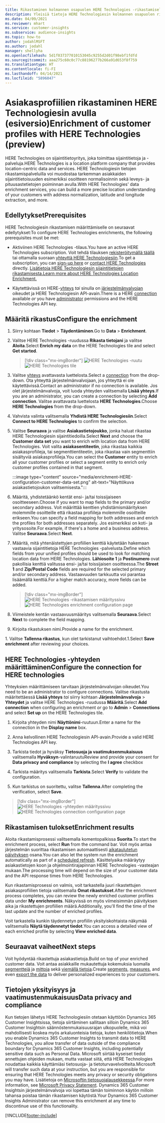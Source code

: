 ```yaml
---
title: Rikastaminen kolmannen osapuolen HERE Technologies -rikastamisella
description: Yleisiä tietoja HERE Technologiesin kolmannen osapuolen rikastamisesta.
ms.date: 04/09/2021
ms.reviewer: mhart
ms.service: customer-insights
ms.subservice: audience-insights
ms.topic: how-to
author: jodahlMSFT
ms.author: jodahl
manager: shellyha
ms.openlocfilehash: 5d1f037377010153045c9255d2d01f98ebf1fdfd
ms.sourcegitcommit: aaa275c60c0c77c88196277b266a91d653f8f759
ms.translationtype: HT
ms.contentlocale: fi-FI
ms.lasthandoff: 04/14/2021
ms.locfileid: "5896047"
---
```

# <a name="enrichment-of-customer-profiles-with-here-technologies-preview"></a><span data-ttu-id="42fa2-103">Asiakasprofiilien rikastaminen HERE Technologiesin avulla (esiversio)</span><span class="sxs-lookup"><span data-stu-id="42fa2-103">Enrichment of customer profiles with HERE Technologies (preview)</span></span>

<span data-ttu-id="42fa2-104">HERE Technologies on sijaintitietoyritys, joka toimittaa sijaintitietoja ja -palveluja.</span><span class="sxs-lookup"><span data-stu-id="42fa2-104">HERE Technologies is a location platform company that provides location-centric data and services.</span></span> <span data-ttu-id="42fa2-105">HERE Technologiesin tietojen rikastamispalveluilla voi muodostaa tarkemman asiakkaiden sijaintitietoisuuden esimerkiksi osoitteen normalisoinnin sekä leveys- ja pituusastetietojen poiminnan avulla.</span><span class="sxs-lookup"><span data-stu-id="42fa2-105">With HERE Technologies' data enrichment services, you can build a more precise location understanding of your customers with address normalization, latitude and longitude extraction, and more.</span></span>

## <a name="prerequisites"></a><span data-ttu-id="42fa2-106">Edellytykset</span><span class="sxs-lookup"><span data-stu-id="42fa2-106">Prerequisites</span></span>

<span data-ttu-id="42fa2-107">HERE Technologiesin rikastamisen määrittämiselle on seuraavat edellytykset:</span><span class="sxs-lookup"><span data-stu-id="42fa2-107">To configure HERE Technologies enrichments, the following prerequisites must be met:</span></span>

- <span data-ttu-id="42fa2-108">Aktiviinen HERE Technologies -tilaus.</span><span class="sxs-lookup"><span data-stu-id="42fa2-108">You have an active HERE Technologies subscription.</span></span> <span data-ttu-id="42fa2-109">Voit tehdä tilauksen [rekisteröitymällä täällä](https://developer.here.com/sign-up?utm_medium=referral&utm_source=Microsoft-Dynamics-CI&create=Freemium-Basic) tai ottamalla suoraan [yhteyttä HERE Technologiesiin](https://developer.here.com/help?utm_medium=referral&utm_source=Microsoft-Dynamics-CI#how-can-we-help-you).</span><span class="sxs-lookup"><span data-stu-id="42fa2-109">To get a subscription, you can [sign-up here](https://developer.here.com/sign-up?utm_medium=referral&utm_source=Microsoft-Dynamics-CI&create=Freemium-Basic) or [contact HERE Technologies](https://developer.here.com/help?utm_medium=referral&utm_source=Microsoft-Dynamics-CI#how-can-we-help-you) directly.</span></span> [<span data-ttu-id="42fa2-110">Lisätietoja HERE Technologiesin sijaintitietojen rikastamisesta.</span><span class="sxs-lookup"><span data-stu-id="42fa2-110">Learn more about HERE Technologies Location Enrichment.</span></span>](https://developer.here.com/location-enrichment?cid=Dev-MicrosoftDynamics-DB-0-Dev-&utm_source=MicrosoftDynamics&utm_medium=referral&utm_campaign=Online_Dev_ReferralMicrosoft)

- <span data-ttu-id="42fa2-111">Käytettävissä on HERE-[yhteys](connections.md) *tai* sinulla on [järjestelmänvalvojan](permissions.md#administrator) oikeudet ja HERE Technologiesin API-avain.</span><span class="sxs-lookup"><span data-stu-id="42fa2-111">There is a HERE [connection](connections.md) available *or* you have [administrator](permissions.md#administrator) permissions and the HERE Technologies API key.</span></span>

## <a name="configure-the-enrichment"></a><span data-ttu-id="42fa2-112">Määritä rikastus</span><span class="sxs-lookup"><span data-stu-id="42fa2-112">Configure the enrichment</span></span>

1. <span data-ttu-id="42fa2-113">Siirry kohtaan **Tiedot** > **Täydentäminen**.</span><span class="sxs-lookup"><span data-stu-id="42fa2-113">Go to **Data** > **Enrichment**.</span></span> 

1. <span data-ttu-id="42fa2-114">Valitse HERE Technologies -ruudussa **Rikasta tietojani** ja valitse **Aloita**.</span><span class="sxs-lookup"><span data-stu-id="42fa2-114">Select **Enrich my data** on the HERE Technologies tile and select **Get started**.</span></span>

   > [!div class="mx-imgBorder"]
   > <span data-ttu-id="42fa2-115">![HERE Technologies -ruutu](media/HERE-tile.png "HERE Technologies -ruutu")</span><span class="sxs-lookup"><span data-stu-id="42fa2-115">![HERE Technologies tile](media/HERE-tile.png "HERE Technologies tile")</span></span>

1. <span data-ttu-id="42fa2-116">Valitse [yhteys](connections.md) avattavasta luettelosta.</span><span class="sxs-lookup"><span data-stu-id="42fa2-116">Select a [connection](connections.md) from the drop-down.</span></span> <span data-ttu-id="42fa2-117">Ota yhteyttä järjestelmänvalvojaan, jos yhteyttä ei ole käytettävissä.</span><span class="sxs-lookup"><span data-stu-id="42fa2-117">Contact  an administrator if no connection is available.</span></span> <span data-ttu-id="42fa2-118">Jos olet järjestelmänvalvoja, voit luoda yhteyden valitsemalla **Lisää yhteys**.</span><span class="sxs-lookup"><span data-stu-id="42fa2-118">If you are an administrator, you can create a connection by selecting **Add connection**.</span></span> <span data-ttu-id="42fa2-119">Valitse avattavasta luettelosta **HERE Technologies**.</span><span class="sxs-lookup"><span data-stu-id="42fa2-119">Choose **HERE Technologies** from the drop-down.</span></span> 

1. <span data-ttu-id="42fa2-120">Vahvista valinta valitsemalla **Yhdistä HERE Technologiesiin**.</span><span class="sxs-lookup"><span data-stu-id="42fa2-120">Select **Connect to HERE Technologies** to confirm the selection.</span></span>

1.  <span data-ttu-id="42fa2-121">Valitse **Seuraava** ja valitse **Asiakastietojoukko**, jonka haluat rikastaa HERE Technologiesin sijaintitiedoilla.</span><span class="sxs-lookup"><span data-stu-id="42fa2-121">Select **Next** and choose the **Customer data set** you want to enrich with location data from HERE Technologies.</span></span> <span data-ttu-id="42fa2-122">Voit valita **asiakasentiteetin**, joka rikastaa kaikkia asiakasprofiileja, tai segmenttientiteetin, joka rikastaa vain segmenttiin sisältyviä asiakasprofiileja.</span><span class="sxs-lookup"><span data-stu-id="42fa2-122">You can select the **Customer** entity to enrich all your customer profiles or select a segment entity to enrich only customer profiles contained in that segment.</span></span>

    :::image type="content" source="media/enrichment-HERE-configuration-customer-data-set.png" alt-text="Näyttökuva asiakastietojoukon valitsemisesta.":::

1. <span data-ttu-id="42fa2-124">Määritä, yhdistetäänkö kentät ensi- ja/tai toissijaiseen osoitteeseen.</span><span class="sxs-lookup"><span data-stu-id="42fa2-124">Choose if you want to map fields to the primary and/or secondary address.</span></span> <span data-ttu-id="42fa2-125">Voit määrittää kenttien yhdistämismäärityksen molemmille osoitteille että rikastaa profiileja molemmille osoitteille erikseen.</span><span class="sxs-lookup"><span data-stu-id="42fa2-125">You can specify a field mapping for both addresses and enrich the profiles for both addresses separately.</span></span> <span data-ttu-id="42fa2-126">Jos esimerkiksi on koti- ja yritysosoite.</span><span class="sxs-lookup"><span data-stu-id="42fa2-126">For example, if there's a home and a business address.</span></span> <span data-ttu-id="42fa2-127">Valitse **Seuraava**.</span><span class="sxs-lookup"><span data-stu-id="42fa2-127">Select **Next**.</span></span>

1. <span data-ttu-id="42fa2-128">Määritä, mitä yhtenäistettyjen profiilien kenttiä käytetään hakemaan vastaavia sijaintitietoja HERE Technologies -palvelusta.</span><span class="sxs-lookup"><span data-stu-id="42fa2-128">Define which fields from your unified profiles should be used to look for matching location data from HERE Technologies.</span></span> <span data-ttu-id="42fa2-129">**Lähiosoite 1** ja **Postinumero** ovat pakollisia kenttiä valitussa ensi- ja/tai toissijaisen osoitteessa.</span><span class="sxs-lookup"><span data-stu-id="42fa2-129">The **Street 1** and **Zip/Postal Code** fields are required for the selected primary and/or secondary address.</span></span> <span data-ttu-id="42fa2-130">Vastaavuuden tarkkuutta voi parantaa lisäämällä kenttiä.</span><span class="sxs-lookup"><span data-stu-id="42fa2-130">For a higher match accuracy, more fields can be added.</span></span>

   > [!div class="mx-imgBorder"]
   > <span data-ttu-id="42fa2-131">![HERE Technologies -rikastamisen määrityssivu](media/enrichment-HERE-configuration.png "HERE Technologies -rikastamisen määrityssivu")</span><span class="sxs-lookup"><span data-stu-id="42fa2-131">![HERE Technologies enrichment configuration page](media/enrichment-HERE-configuration.png "HERE Technologies enrichment configuration page")</span></span>

1. <span data-ttu-id="42fa2-132">Viimeistele kentän vastaavuusmääritys valitsemalla **Seuraava**.</span><span class="sxs-lookup"><span data-stu-id="42fa2-132">Select **Next** to complete the field mapping.</span></span>

1. <span data-ttu-id="42fa2-133">Kirjoita rikastuksen nimi.</span><span class="sxs-lookup"><span data-stu-id="42fa2-133">Provide a name for the enrichment.</span></span> 

<span data-ttu-id="42fa2-134">1. Valitse **Tallenna rikastus**, kun olet tarkistanut vaihtoehdot.</span><span class="sxs-lookup"><span data-stu-id="42fa2-134">1.Select **Save enrichment** after reviewing your choices.</span></span>

## <a name="configure-the-connection-for-here-technologies"></a><span data-ttu-id="42fa2-135">HERE Technologies -yhteyden määrittäminen</span><span class="sxs-lookup"><span data-stu-id="42fa2-135">Configure the connection for HERE technologies</span></span> 

<span data-ttu-id="42fa2-136">Yhteyksien määrittämiseen tarvitaan järjestelmänvalvojan oikeudet.</span><span class="sxs-lookup"><span data-stu-id="42fa2-136">You need to be an administrator to configure connections.</span></span> <span data-ttu-id="42fa2-137">Valitse rikastusta määritettäessä **Lisää yhteys** *tai* siirry kohtaan **Järjestelmänvalvoja** > **Yhteydet** ja valitse HERE Technologies -ruudussa **Määritä**.</span><span class="sxs-lookup"><span data-stu-id="42fa2-137">Select **Add connection** when configuring an enrichment *or* go to **Admin** > **Connections** and select **Set up** on the HERE Technologies tile.</span></span>

1. <span data-ttu-id="42fa2-138">Kirjoita yhteyden nimi **Näyttönimi**-ruutuun.</span><span class="sxs-lookup"><span data-stu-id="42fa2-138">Enter a name for the connection in the **Display name** box.</span></span>

1. <span data-ttu-id="42fa2-139">Anna kelvollinen HERE Technologiesin API-avain.</span><span class="sxs-lookup"><span data-stu-id="42fa2-139">Provide a valid HERE Technologies API key.</span></span>

1. <span data-ttu-id="42fa2-140">Tarkista tiedot ja hyväksy **Tietosuoja ja vaatimuksenmukaisuus** valitsemalla **Hyväksyn**-valintaruutu</span><span class="sxs-lookup"><span data-stu-id="42fa2-140">Review and provide your consent for **Data privacy and compliance** by selecting the **I agree** checkbox</span></span>

1. <span data-ttu-id="42fa2-141">Tarkista määritys valitsemalla **Tarkista**.</span><span class="sxs-lookup"><span data-stu-id="42fa2-141">Select **Verify** to validate the configuration.</span></span>

1. <span data-ttu-id="42fa2-142">Kun tarkistus on suoritettu, valitse **Tallenna**.</span><span class="sxs-lookup"><span data-stu-id="42fa2-142">After completing the verification, select **Save**.</span></span>

> [!div class="mx-imgBorder"]
   > <span data-ttu-id="42fa2-143">![HERE Technologies -yhteyden määrityssivu](media/enrichment-HERE-connection.png "HERE Technologies -yhteyden määrityssivu")</span><span class="sxs-lookup"><span data-stu-id="42fa2-143">![HERE Technologies connection configuration page](media/enrichment-HERE-connection.png "HERE Technologies connection configuration page")</span></span>

## <a name="enrichment-results"></a><span data-ttu-id="42fa2-144">Rikastamisen tulokset</span><span class="sxs-lookup"><span data-stu-id="42fa2-144">Enrichment results</span></span>

<span data-ttu-id="42fa2-145">Aloita rikastamisprosessi valitsemalla komentopalkissa **Suorita**.</span><span class="sxs-lookup"><span data-stu-id="42fa2-145">To start the enrichment process, select **Run** from the command bar.</span></span> <span data-ttu-id="42fa2-146">Voit myös antaa järjestelmän suorittaa rikastamisen automaattisesti [aikataulutetun päivityksen](system.md#schedule-tab) osana.</span><span class="sxs-lookup"><span data-stu-id="42fa2-146">You can also let the system run the enrichment automatically as part of a [scheduled refresh](system.md#schedule-tab).</span></span> <span data-ttu-id="42fa2-147">Käsittelyaika määräytyy asiakastietojen koon ja ohjelmointirajapinnan HERE Technologies -vasteajan mukaan.</span><span class="sxs-lookup"><span data-stu-id="42fa2-147">The processing time will depend on the size of your customer data and the API response times from HERE Technologies.</span></span>

<span data-ttu-id="42fa2-148">Kun rikastamisprosessi on valmis, voit tarkastella juuri rikastettujen asiakasprofiilien tietoja valitsemalla **Omat rikastukset**.</span><span class="sxs-lookup"><span data-stu-id="42fa2-148">After the enrichment process completes, you can review the newly enriched customer profiles data under **My enrichments**.</span></span> <span data-ttu-id="42fa2-149">Näkyvissä on myös viimeisimmän päivityksen aika ja rikastettujen profiilien määrä.</span><span class="sxs-lookup"><span data-stu-id="42fa2-149">Additionally, you'll find the time of the last update and the number of enriched profiles.</span></span>

<span data-ttu-id="42fa2-150">Voit tarkastella kunkin täydennetyn profiilin yksityiskohtaista näkymää valitsemalla **Näytä täydennetyt tiedot**.</span><span class="sxs-lookup"><span data-stu-id="42fa2-150">You can access a detailed view of each enriched profile by selecting **View enriched data**.</span></span>

## <a name="next-steps"></a><span data-ttu-id="42fa2-151">Seuraavat vaiheet</span><span class="sxs-lookup"><span data-stu-id="42fa2-151">Next steps</span></span>

<span data-ttu-id="42fa2-152">Voit hyödyntää rikastettuja asiakastietoja.</span><span class="sxs-lookup"><span data-stu-id="42fa2-152">Build on top of your enriched customer data.</span></span> <span data-ttu-id="42fa2-153">Voit antaa asiakkaille mukautettuja kokemuksia luomalla [segmenttejä](segments.md) ja [mittoja](measures.md) sekä [viemällä tietoja](export-destinations.md).</span><span class="sxs-lookup"><span data-stu-id="42fa2-153">Create [segments](segments.md), [measures](measures.md), and even [export the data](export-destinations.md) to deliver personalized experiences to your customers.</span></span>

## <a name="data-privacy-and-compliance"></a><span data-ttu-id="42fa2-154">Tietojen yksityisyys ja vaatimustenmukaisuus</span><span class="sxs-lookup"><span data-stu-id="42fa2-154">Data privacy and compliance</span></span>

<span data-ttu-id="42fa2-155">Kun tietojen lähetys HERE Technologiesiin otetaan käyttöön Dynamics 365 Customer Insightsissa, tietoja siirtäminen sallitaan silloin Dynamics 365 Customer Insightsin säännöstenmukaisuusrajan ulkopuolelle, mikä voi mahdollisesti koskea myös arkaluonteisia tietoja, kuten henkilötietoja.</span><span class="sxs-lookup"><span data-stu-id="42fa2-155">When you enable Dynamics 365 Customer Insights to transmit data to HERE Technologies, you allow transfer of data outside of the compliance boundary for Dynamics 365 Customer Insights, including potentially sensitive data such as Personal Data.</span></span> <span data-ttu-id="42fa2-156">Microsoft siirtää kyseiset tiedot annettujen ohjeiden mukaan, mutta vastaat siitä, että HERE Technologies noudattaa kaikkia käyttämiäsi tietosuoja- ja tietoturvavelvoitteita.</span><span class="sxs-lookup"><span data-stu-id="42fa2-156">Microsoft will transfer such data at your instruction, but you are responsible for ensuring that HERE Technologies meets any privacy or security obligations you may have.</span></span> <span data-ttu-id="42fa2-157">Lisätietoja on [Microsoftin tietosuojalausekkeessa](https://go.microsoft.com/fwlink/?linkid=396732).</span><span class="sxs-lookup"><span data-stu-id="42fa2-157">For more information, see [Microsoft Privacy Statement](https://go.microsoft.com/fwlink/?linkid=396732).</span></span>
<span data-ttu-id="42fa2-158">Dynamics 365 Customer Insightsin järjestelmänvalvoja voi lopettaa tämän toiminnon käytön milloin tahansa poistaa tämän rikastamisen käytöstä.</span><span class="sxs-lookup"><span data-stu-id="42fa2-158">Your Dynamics 365 Customer Insights Administrator can remove this enrichment at any time to discontinue use of this functionality.</span></span>


[!INCLUDE[footer-include](../includes/footer-banner.md)]
